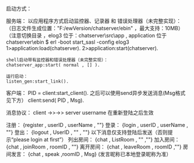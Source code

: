 
启动方式：

服务端：
	以应用程序方式启动监控器、记录器 和 错误处理器（未完整实现）：
	（日志文件生成位置："F:/ewVersion/chatserver/ebin" ，最大支持：10MB）
	（注意切换目录 ，elog3 位于：chatserver\src\app , application 位于 chatserver\ebin
	$ erl -boot start_sasl -config elog3
	1>application:load(chatserver).
	2>application:start(chatserver).
	
	shell启动带有监控器和错误处理器（未完整实现）：
	chatserver_app:start( normal , [] ).
	
	运行启动：
	listen_gen:start_link().

客户端：
	PID = client:start_client().
	之后可以使用send异步发送消息(Msg格式见下方）
	client:send( PID , Msg).


消息协议：
client ->>->> server
username 在重新登陆之后生效

注册：	{register , userID , userName , ""}
登录：	{login , userID , userName , ""}
登出：	{logout , UserID , "" , ""}
以下消息仅支持登陆后发送（否则提示“please login at first”）
列出房间：	{chat , ListRoom , "" ,""}
加入房间：	{chat , joinRoom , roomID , ""}
离开房间：	{chat , leaveRoom , roomID ,""}
房间发言：	{chat , speak ,roomID , Msg}
(发言昵称已本地登录昵称为准）



